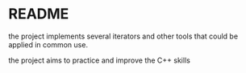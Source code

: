 # README

the project implements several iterators and other tools that could be applied in common use.

the project aims to practice and improve the C++ skills
